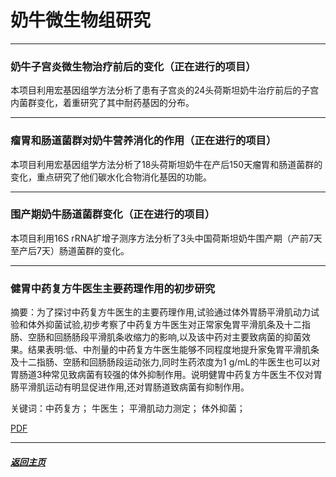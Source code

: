 # 奶牛微生物组研究

-------------

### 奶牛子宫炎微生物治疗前后的变化（正在进行的项目）

本项目利用宏基因组学方法分析了患有子宫炎的24头荷斯坦奶牛治疗前后的子宫内菌群变化，着重研究了其中耐药基因的分布。

-----

### 瘤胃和肠道菌群对奶牛营养消化的作用（正在进行的项目）

本项目利用宏基因组学方法分析了18头荷斯坦奶牛在产后150天瘤胃和肠道菌群的变化，重点研究了他们碳水化合物消化基因的功能。

--------

### 围产期奶牛肠道菌群变化（正在进行的项目）

本项目利用16S rRNA扩增子测序方法分析了3头中国荷斯坦奶牛围产期（产前7天至产后7天）肠道菌群的变化。

------------

### 健胃中药复方牛医生主要药理作用的初步研究

摘要：为了探讨中药复方牛医生的主要药理作用,试验通过体外胃肠平滑肌动力试验和体外抑菌试验,初步考察了中药复方牛医生对正常家兔胃平滑肌条及十二指肠、空肠和回肠肠段平滑肌条收缩力的影响,以及该中药对主要致病菌的抑菌效果。结果表明:低、中剂量的中药复方牛医生能够不同程度地提升家兔胃平滑肌条及十二指肠、空肠和回肠肠段运动张力,同时生药浓度为1 g/mL的牛医生也可以对胃肠道3种常见致病菌有较强的体外抑制作用。说明健胃中药复方牛医生不仅对胃肠平滑肌运动有明显促进作用,还对胃肠道致病菌有抑制作用。 

关键词：中药复方； 牛医生； 平滑肌动力测定； 体外抑菌；

[PDF](健胃中药复方牛医生主要药理作用的初步研究.pdf)

------------

##### [返回主页](http://zhou.ziyao.science)

